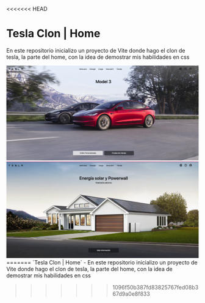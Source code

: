 <<<<<<< HEAD
<h1 className="text-2xl text-white font-extrabold uppercase">Tesla Clon | Home</h1>

<p className="text-xl text-blue-200 font-extrabold">En este repositorio inicializo un proyecto de Vite donde hago el clon de tesla, la parte del home, con la idea de demostrar mis habilidades en css
</p>

<div className="flex flex-col justify-center items-center">
<img src="./public/readme/home-1.png"/>
<img src="./public/readme/home-2.png"/>
</div>
=======
`Tesla Clon | Home`
- En este repositorio inicializo un proyecto de Vite donde hago el clon de tesla, la parte del home, con la idea de demostrar mis habilidades en css


>>>>>>> 1096f50b387fd83825767fed08b367d9a0e8f833
